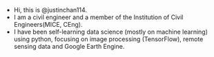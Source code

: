 - Hi, this is @justinchan114.
- I am a civil engineer and a member of the Institution of Civil Engineers(MICE, CEng).
- I have been self-learning data science (mostly on machine learning) using python, focusing on image processing (TensorFlow), remote sensing data and Google Earth Engine.

<!---
justinchan114/justinchan114 is a ✨ special ✨ repository because its `README.md` (this file) appears on your GitHub profile.
You can click the Preview link to take a look at your changes.
--->
